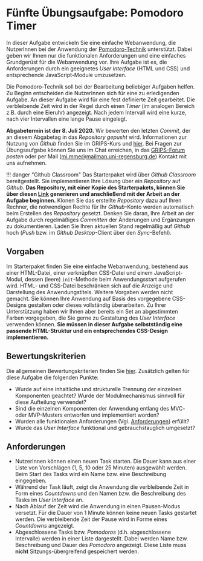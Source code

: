 # Fünfte Übungsaufgabe: Pomodoro Timer

In dieser Aufgabe entwickeln Sie eine einfache Webanwendung, die NutzerInnen bei der Anwendung der [Pomodoro-Technik](https://en.wikipedia.org/wiki/Pomodoro_Technique) unterstützt. Dabei geben wir Ihnen nur die funktionalen Anforderungen und eine einfaches Grundgerüst für die Webanwendung vor. Ihre Aufgabe ist es, die Anforderungen durch ein geeignetes *User Interface* (HTML und CSS) und entsprechende JavaScript-Module umzusetzen.

Die Pomodoro-Technik soll bei der Bearbeitung beliebiger Aufgaben helfen. Zu Beginn entscheiden die NutzerInnen sich für eine zu erledigenden Aufgabe. An dieser Aufgabe wird für eine fest definierte Zeit gearbeitet. Die verbleibende Zeit wird in der Regel durch einen _Timer_ (im analogen Bereich z.B. durch eine Eieruhr) angezeigt. Nach jedem Intervall wird eine kurze, nach vier Intervallen eine lange Pause eingelegt.


**Abgabetermin ist der 8. Juli 2020.** Wir bewerten den letzten *Commit*, der an diesem Abgabetag in das *Repository* *gepusht* wird. Informationen zur Nutzung von *Github* finden Sie im GRIPS-Kurs und [hier](./index.md). Bei Fragen zur Übungsaufgabe können Sie uns im Chat erreichen, in das [GRIPS-Forum](https://elearning.uni-regensburg.de/course/view.php?id=40901) *posten* oder per Mail (mi.mme@mailman.uni-regensburg.de) Kontakt mit uns aufnehmen.

!!! danger "Github Classroom"
	Das Starterpaket wird über *Github Classroom* bereitgestellt. Sie implementieren Ihre Lösung über ein *Repository* auf *Github*. **Das Repository, mit einer Kopie des Starterpakets, können Sie über diesen [Link](https://classroom.github.com/a/NvzSCbeq) generieren und anschließend mit der Arbeit an der Aufgabe beginnen.** Klonen Sie das erstellte *Repository* dazu auf Ihren Rechner, die notwendigen Rechte für Ihr *Github*-Konto werden automatisch beim Erstellen des *Repository* gesetzt. Denken Sie daran, Ihre Arbeit an der Aufgabe durch regelmäßiges *Committen* der Änderungen und Ergänzungen zu dokumentieren. Laden Sie Ihren aktuellen Stand regelmäßig auf *Github* hoch (*Push* bzw. im *Github Desktop*-Client über den *Sync*-Befehl). 


## Vorgaben

Im Starterpaket finden Sie eine einfache Webanwendung, bestehend aus einer HTML-Datei, einer verknüpften CSS-Datei und einem JavaScript-Modul, dessen (leere) `init`-Methode beim Anwendungsstart aufgerufen wird. HTML- und CSS-Datei beschränken sich auf die Anzeige und Darstellung des Anwendungstitels. Weitere Vorgaben werden nicht gemacht. Sie können Ihre Anwendung auf Basis des vorgegebene CSS-Designs gestalten oder dieses vollständig überarbeiten. Zu Ihrer Unterstützung haben wir Ihnen aber bereits ein Set an abgestimmten Farben vorgegeben, die Sie gerne zu Gestaltung des _User Interface_ verwenden können. **Sie müssen in dieser Aufgabe selbstständig eine passende HTML-Struktur und ein entsprechendes CSS-Design implementieren.**

## Bewertungskriterien

Die allgemeinen Bewertungskriterien finden Sie [hier](index.md). Zusätzlich gelten für diese Aufgabe die folgenden Punkte:

* Wurde auf eine inhaltliche und strukturelle Trennung der einzelnen Komponenten geachtet? Wurde der Modulmechanismus sinnvoll für diese Aufteilung verwendet?
* Sind die einzelnen Komponenten der Anwendung entlang des MVC- oder MVP-Musters entworfen und implementiert worden?
* Wurden alle funktionalen Anforderungen (Vgl. [Anforderungen](#anforderungen)) erfüllt?
* Wurde das _User Interface_ funktional und gebrauchstauglich umgesetzt?

## Anforderungen

- NutzerInnen können einen neuen Task starten. Die Dauer kann aus einer Liste von Vorschlägen (1, 5, 10 oder 25 Minuten) ausgewählt werden. Beim Start des Tasks wird ein Name bzw. eine Beschreibung eingegeben.
- Während der Task läuft, zeigt die Anwendung die verbleibende Zeit in Form eines _Countdowns_ und den Namen bzw. die Beschreibung des Tasks im _User Interface_ an.
- Nach Ablauf der Zeit wird die Anwendung in einen Pausen-Modus versetzt. Für die Dauer von 1 Minute können keine neuen Tasks gestartet werden. Die verbleibende Zeit der Pause wird in Forme eines _Countdowns_ angezeigt.
- Abgeschlossene Tasks bzw. _Pomodoros_ (d.h. abgeschlossene Intervalle) werden in einer Liste dargestellt. Dabei werden Name bzw. Beschreibung und Dauer des _Pomodoro_ angezeigt. Diese Liste muss **nicht** Sitzungs-übergreifend gespeichert werden. 